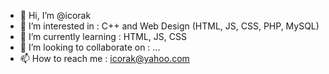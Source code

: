 - 👋 Hi, I’m @icorak
- 👀 I’m interested in : C++ and Web Design (HTML, JS, CSS, PHP, MySQL)
- 🌱 I’m currently learning : HTML, JS, CSS
- 💞️ I’m looking to collaborate on : ...
- 📫 How to reach me : icorak@yahoo.com

<!---
icorak/icorak is a ✨ special ✨ repository because its `README.md` (this file) appears on your GitHub profile.
You can click the Preview link to take a look at your changes.
--->
